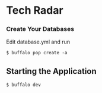 # Tech Radar

### Create Your Databases

Edit database.yml and run

	$ buffalo pop create -a

## Starting the Application

	$ buffalo dev
